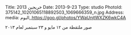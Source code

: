 Title:          خريجين 2013
Date:           2013-9-23
Type:           studio
PhotoId:        375142_10201065118892503_1069666359_n.jpg
Address:        
media:          البوم,,https://goo.gl/photos/YWaUnjtWXZK6wkC4A

صور ملتقطة من ١٢ مايو و ٢٣ سبتمبر لعام ٢٠١٣
